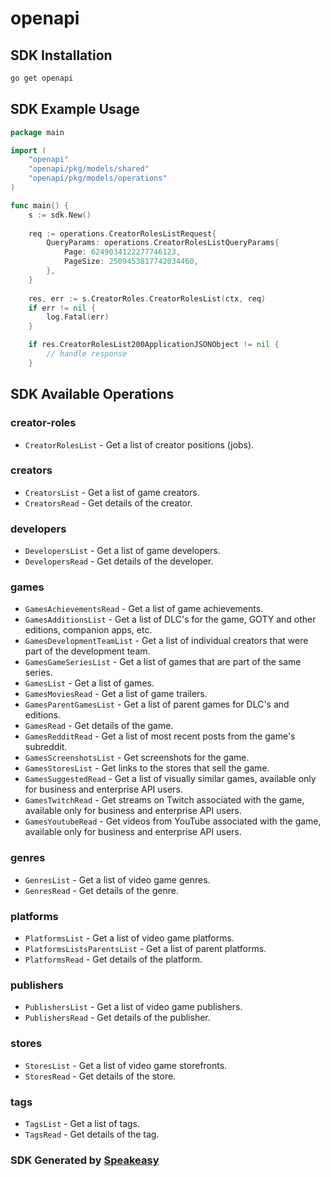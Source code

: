 # openapi

<!-- Start SDK Installation -->
## SDK Installation

```bash
go get openapi
```
<!-- End SDK Installation -->

## SDK Example Usage
<!-- Start SDK Example Usage -->
```go
package main

import (
    "openapi"
    "openapi/pkg/models/shared"
    "openapi/pkg/models/operations"
)

func main() {
    s := sdk.New()
    
    req := operations.CreatorRolesListRequest{
        QueryParams: operations.CreatorRolesListQueryParams{
            Page: 6249034122277746123,
            PageSize: 2509453817742034460,
        },
    }
    
    res, err := s.CreatorRoles.CreatorRolesList(ctx, req)
    if err != nil {
        log.Fatal(err)
    }

    if res.CreatorRolesList200ApplicationJSONObject != nil {
        // handle response
    }
```
<!-- End SDK Example Usage -->

<!-- Start SDK Available Operations -->
## SDK Available Operations

### creator-roles

* `CreatorRolesList` - Get a list of creator positions (jobs).

### creators

* `CreatorsList` - Get a list of game creators.
* `CreatorsRead` - Get details of the creator.

### developers

* `DevelopersList` - Get a list of game developers.
* `DevelopersRead` - Get details of the developer.

### games

* `GamesAchievementsRead` - Get a list of game achievements.
* `GamesAdditionsList` - Get a list of DLC's for the game, GOTY and other editions, companion apps, etc.
* `GamesDevelopmentTeamList` - Get a list of individual creators that were part of the development team.
* `GamesGameSeriesList` - Get a list of games that are part of the same series.
* `GamesList` - Get a list of games.
* `GamesMoviesRead` - Get a list of game trailers.
* `GamesParentGamesList` - Get a list of parent games for DLC's and editions.
* `GamesRead` - Get details of the game.
* `GamesRedditRead` - Get a list of most recent posts from the game's subreddit.
* `GamesScreenshotsList` - Get screenshots for the game.
* `GamesStoresList` - Get links to the stores that sell the game.
* `GamesSuggestedRead` - Get a list of visually similar games, available only for business and enterprise API users.
* `GamesTwitchRead` - Get streams on Twitch associated with the game, available only for business and enterprise API users.
* `GamesYoutubeRead` - Get videos from YouTube associated with the game, available only for business and enterprise API users.

### genres

* `GenresList` - Get a list of video game genres.
* `GenresRead` - Get details of the genre.

### platforms

* `PlatformsList` - Get a list of video game platforms.
* `PlatformsListsParentsList` - Get a list of parent platforms.
* `PlatformsRead` - Get details of the platform.

### publishers

* `PublishersList` - Get a list of video game publishers.
* `PublishersRead` - Get details of the publisher.

### stores

* `StoresList` - Get a list of video game storefronts.
* `StoresRead` - Get details of the store.

### tags

* `TagsList` - Get a list of tags.
* `TagsRead` - Get details of the tag.

<!-- End SDK Available Operations -->

### SDK Generated by [Speakeasy](https://docs.speakeasyapi.dev/docs/using-speakeasy/client-sdks)
